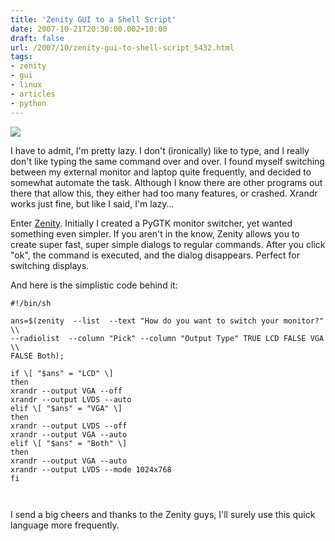 ```yaml
---
title: 'Zenity GUI to a Shell Script'
date: 2007-10-21T20:30:00.002+10:00
draft: false
url: /2007/10/zenity-gui-to-shell-script_5432.html
tags: 
- zenity
- gui
- linux
- articles
- python
---
```


  
[![](https://blogger.googleusercontent.com/img/b/R29vZ2xl/AVvXsEigBFNcFKSB9lKhJPiSiwDlp9q9SmO2yEu9v343B1M-2NFN5s2cJ-cUji8qR3LW1CmmitKztwUh3QxLAIjkSMYio5lIwhX1GszzhfZnufjrxugrWTNSZLH06e-qxV4ldttqBMDRBPWfXlc4/s800/zenityss.jpg)](http://picasaweb.google.com/lh/photo/whbV2vHNOr5d7pvO8qsgRw?feat=embedwebsite)  
  

I have to admit, I'm pretty lazy. I don't (ironically) like to type, and I really don't like typing the same command over and over. I found myself switching between my external monitor and laptop quite frequently, and decided to somewhat automate the task. Although I know there are other programs out there that allow this, they either had too many features, or crashed. Xrandr works just fine, but like I said, I'm lazy...

Enter [Zenity](http://live.gnome.org/Zenity). Initially I created a PyGTK monitor switcher, yet wanted something even simpler. If you aren't in the know, Zenity allows you to create super fast, super simple dialogs to regular commands. After you click "ok", the command is executed, and the dialog disappears. Perfect for switching displays.

And here is the simplistic code behind it:

```
#!/bin/sh

ans=$(zenity  --list  --text "How do you want to switch your monitor?" \\
--radiolist  --column "Pick" --column "Output Type" TRUE LCD FALSE VGA \\
FALSE Both);

if \[ "$ans" = "LCD" \]
then
xrandr --output VGA --off
xrandr --output LVDS --auto
elif \[ "$ans" = "VGA" \]
then
xrandr --output LVDS --off
xrandr --output VGA --auto
elif \[ "$ans" = "Both" \]
then
xrandr --output VGA --auto
xrandr --output LVDS --mode 1024x768
fi



```  
  

I send a big cheers and thanks to the Zenity guys, I'll surely use this quick language more frequently.